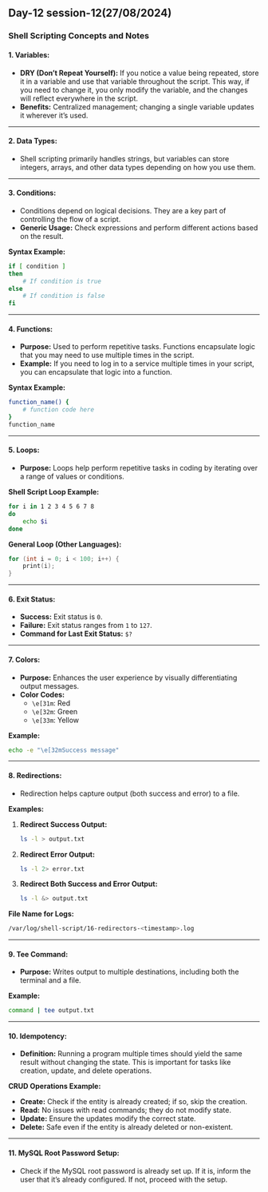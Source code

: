 **Day-12 session-12(27/08/2024)**
-----------------------------------

### Shell Scripting Concepts and Notes

#### 1. **Variables:**
- **DRY (Don’t Repeat Yourself):** If you notice a value being repeated, store it in a variable and use that variable throughout the script. This way, if you need to change it, you only modify the variable, and the changes will reflect everywhere in the script.
- **Benefits:** Centralized management; changing a single variable updates it wherever it’s used.

---

#### 2. **Data Types:**
- Shell scripting primarily handles strings, but variables can store integers, arrays, and other data types depending on how you use them.

---

#### 3. **Conditions:**
- Conditions depend on logical decisions. They are a key part of controlling the flow of a script.
- **Generic Usage:** Check expressions and perform different actions based on the result.
  
**Syntax Example:**
```bash
if [ condition ]
then
    # If condition is true
else
    # If condition is false
fi
```

---

#### 4. **Functions:**
- **Purpose:** Used to perform repetitive tasks. Functions encapsulate logic that you may need to use multiple times in the script.
- **Example:** If you need to log in to a service multiple times in your script, you can encapsulate that logic into a function.
  
**Syntax Example:**
```bash
function_name() {
    # function code here
}
function_name
```

---

#### 5. **Loops:**
- **Purpose:** Loops help perform repetitive tasks in coding by iterating over a range of values or conditions.

**Shell Script Loop Example:**
```bash
for i in 1 2 3 4 5 6 7 8
do
    echo $i
done
```

**General Loop (Other Languages):**
```c
for (int i = 0; i < 100; i++) {
    print(i);
}
```

---

#### 6. **Exit Status:**
- **Success:** Exit status is `0`.
- **Failure:** Exit status ranges from `1` to `127`.
- **Command for Last Exit Status:** `$?`

---

#### 7. **Colors:**
- **Purpose:** Enhances the user experience by visually differentiating output messages.
- **Color Codes:**
  - `\e[31m`: Red
  - `\e[32m`: Green
  - `\e[33m`: Yellow

**Example:**
```bash
echo -e "\e[32mSuccess message"
```

---

#### 8. **Redirections:**
- Redirection helps capture output (both success and error) to a file.
  
**Examples:**
1. **Redirect Success Output:**
   ```bash
   ls -l > output.txt
   ```
2. **Redirect Error Output:**
   ```bash
   ls -l 2> error.txt
   ```
3. **Redirect Both Success and Error Output:**
   ```bash
   ls -l &> output.txt
   ```

**File Name for Logs:**
```bash
/var/log/shell-script/16-redirectors-<timestamp>.log
```

---

#### 9. **Tee Command:**
- **Purpose:** Writes output to multiple destinations, including both the terminal and a file.
  
**Example:**
```bash
command | tee output.txt
```

---

#### 10. **Idempotency:**
- **Definition:** Running a program multiple times should yield the same result without changing the state. This is important for tasks like creation, update, and delete operations.

**CRUD Operations Example:**
- **Create:** Check if the entity is already created; if so, skip the creation.
- **Read:** No issues with read commands; they do not modify state.
- **Update:** Ensure the updates modify the correct state.
- **Delete:** Safe even if the entity is already deleted or non-existent.

---

#### 11. **MySQL Root Password Setup:**
- Check if the MySQL root password is already set up. If it is, inform the user that it’s already configured. If not, proceed with the setup.
